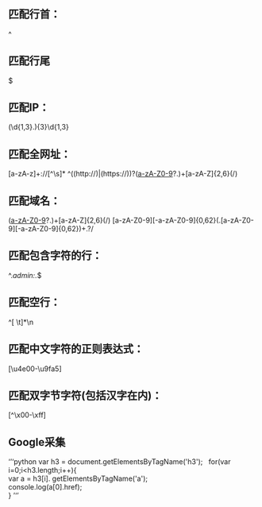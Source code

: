 ## 匹配行首：
^

## 匹配行尾
$

## 匹配IP：
(\d{1,3}\.){3}\d{1,3}

## 匹配全网址：
[a-zA-z]+://[^\s]*
^((http://)|(https://))?([a-zA-Z0-9]([a-zA-Z0-9\-]{0,61}[a-zA-Z0-9])?\.)+[a-zA-Z]{2,6}(/)


## 匹配域名：
([a-zA-Z0-9]([a-zA-Z0-9\-]{0,61}[a-zA-Z0-9])?\.)+[a-zA-Z]{2,6}(/)
[a-zA-Z0-9][-a-zA-Z0-9]{0,62}(\.[a-zA-Z0-9][-a-zA-Z0-9]{0,62})+\.?/


## 匹配包含字符的行：
^.*admin:.*$

## 匹配空行：
^[ \t]*\n

## 匹配中文字符的正则表达式：
[\u4e00-\u9fa5]


## 匹配双字节字符(包括汉字在内)：
[^\x00-\xff]







## Google采集
‘’‘python
var h3 = document.getElementsByTagName('h3');  
for(var i=0;i<h3.length;i++){  
	var a = h3[i]. getElementsByTagName('a');  
	console.log(a[0].href);  
}
’‘’
